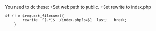 You need to do these:
+Set web path to public.
+Set rewrite to index.php

```
if (!-e $request_filename){
		rewrite  ^(.*)$  /index.php?s=$1  last;   break;
	}	
 ```
